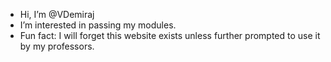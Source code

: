 - Hi, I’m @VDemiraj
- I’m interested in passing my modules.
- Fun fact: I will forget this website exists unless further prompted to use it by my professors.

<!---
VDemiraj/VDemiraj is a ✨ special ✨ repository because its `README.md` (this file) appears on your GitHub profile.
You can click the Preview link to take a look at your changes.
--->
